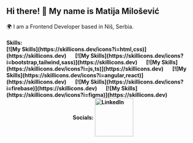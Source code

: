 ## Hi there! 👋 My name is Matija Milošević

🌍 I am a Frontend Developer based in Niš, Serbia.

<h4>Skills:</4>
<br>
[![My Skills](https://skillicons.dev/icons?i=html,css)](https://skillicons.dev) &nbsp; &nbsp; &nbsp; [![My Skills](https://skillicons.dev/icons?i=bootstrap,tailwind,sass)](https://skillicons.dev) &nbsp; &nbsp; &nbsp; [![My Skills](https://skillicons.dev/icons?i=js,ts)](https://skillicons.dev) &nbsp; &nbsp; &nbsp; [![My Skills](https://skillicons.dev/icons?i=angular,react)](https://skillicons.dev)  &nbsp; &nbsp; &nbsp; [![My Skills](https://skillicons.dev/icons?i=firebase)](https://skillicons.dev)  &nbsp; &nbsp; &nbsp; [![My Skills](https://skillicons.dev/icons?i=figma)](https://skillicons.dev) 



<div style="display: flex; justify-content: center; align-items: center;">
  <strong>Socials:&nbsp;</strong>
  <a href="https://www.linkedin.com/in/matija-milosevic">
    <img src="https://www.logo.wine/a/logo/LinkedIn/LinkedIn-Logo.wine.svg" alt="LinkedIn" width="100px">
  </a>
</div>

<!--
**matijars/matijars** is a ✨ _special_ ✨ repository because its `README.md` (this file) appears on your GitHub profile.


